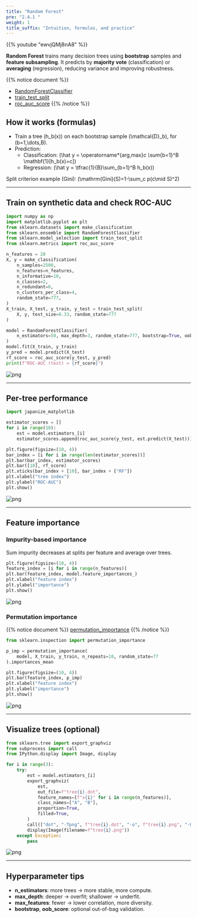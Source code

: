 ```yaml
---
title: "Random Forest"
pre: "2.4.1 "
weight: 1
title_suffix: "Intuition, formulas, and practice"
---
```


{{% youtube "ewvjQMj8nA8" %}}

<div class="pagetop-box">
  <p><b>Random Forest</b> trains many decision trees using <b>bootstrap</b> samples and <b>feature subsampling</b>. It predicts by <b>majority vote</b> (classification) or <b>averaging</b> (regression), reducing variance and improving robustness.</p>
</div>

{{% notice document %}}
- [RandomForestClassifier](https://scikit-learn.org/stable/modules/generated/sklearn.ensemble.RandomForestClassifier.html)
- [train_test_split](https://scikit-learn.org/stable/modules/generated/sklearn.model_selection.train_test_split.html)
- [roc_auc_score](https://scikit-learn.org/stable/modules/generated/sklearn.metrics.roc_auc_score.html)
{{% /notice %}}

## How it works (formulas)
- Train a tree \(h_b(x)\) on each bootstrap sample \(\mathcal{D}_b\), for \(b=1,\dots,B\).
- Prediction:
  - Classification: \(\hat y = \operatorname*{arg\,max}_c \sum_{b=1}^B \mathbf{1}[h_b(x)=c]\)
  - Regression: \(\hat y = \tfrac{1}{B}\sum_{b=1}^B h_b(x)\)

Split criterion example (Gini): \(\mathrm{Gini}(S)=1-\sum_c p(c\mid S)^2\)

---

## Train on synthetic data and check ROC-AUC
```python
import numpy as np
import matplotlib.pyplot as plt
from sklearn.datasets import make_classification
from sklearn.ensemble import RandomForestClassifier
from sklearn.model_selection import train_test_split
from sklearn.metrics import roc_auc_score

n_features = 20
X, y = make_classification(
    n_samples=2500,
    n_features=n_features,
    n_informative=10,
    n_classes=2,
    n_redundant=0,
    n_clusters_per_class=4,
    random_state=777,
)
X_train, X_test, y_train, y_test = train_test_split(
    X, y, test_size=0.33, random_state=777
)

model = RandomForestClassifier(
    n_estimators=50, max_depth=3, random_state=777, bootstrap=True, oob_score=True
)
model.fit(X_train, y_train)
y_pred = model.predict(X_test)
rf_score = roc_auc_score(y_test, y_pred)
print(f"ROC-AUC (test) = {rf_score}")
```

![png](/images/basic/ensemble/RandomForest_files/RandomForest_6_0.png)

---

## Per-tree performance
```python
import japanize_matplotlib

estimator_scores = []
for i in range(10):
    est = model.estimators_[i]
    estimator_scores.append(roc_auc_score(y_test, est.predict(X_test)))

plt.figure(figsize=(10, 4))
bar_index = [i for i in range(len(estimator_scores))]
plt.bar(bar_index, estimator_scores)
plt.bar([10], rf_score)
plt.xticks(bar_index + [10], bar_index + ["RF"])
plt.xlabel("tree index")
plt.ylabel("ROC-AUC")
plt.show()
```

![png](/images/basic/ensemble/RandomForest_files/RandomForest_6_0.png)

---

## Feature importance

### Impurity-based importance
Sum impurity decreases at splits per feature and average over trees.
```python
plt.figure(figsize=(10, 4))
feature_index = [i for i in range(n_features)]
plt.bar(feature_index, model.feature_importances_)
plt.xlabel("feature index")
plt.ylabel("importance")
plt.show()
```

![png](/images/basic/ensemble/RandomForest_files/RandomForest_8_0.png)

### Permutation importance
{{% notice document %}}
[permutation_importance](https://scikit-learn.org/stable/modules/generated/sklearn.inspection.permutation_importance.html)
{{% /notice %}}

```python
from sklearn.inspection import permutation_importance

p_imp = permutation_importance(
    model, X_train, y_train, n_repeats=10, random_state=77
).importances_mean

plt.figure(figsize=(10, 4))
plt.bar(feature_index, p_imp)
plt.xlabel("feature index")
plt.ylabel("importance")
plt.show()
```

![png](/images/basic/ensemble/RandomForest_files/RandomForest_10_0.png)

---

## Visualize trees (optional)
```python
from sklearn.tree import export_graphviz
from subprocess import call
from IPython.display import Image, display

for i in range(3):
    try:
        est = model.estimators_[i]
        export_graphviz(
            est,
            out_file=f"tree{i}.dot",
            feature_names=[f"x{i}" for i in range(n_features)],
            class_names=["A", "B"],
            proportion=True,
            filled=True,
        )
        call(["dot", "-Tpng", f"tree{i}.dot", "-o", f"tree{i}.png", "-Gdpi=500"])
        display(Image(filename=f"tree{i}.png"))
    except Exception:
        pass
```

![png](/images/basic/ensemble/RandomForest_files/RandomForest_12_0.png)

---

## Hyperparameter tips
- <b>n_estimators</b>: more trees → more stable, more compute.
- <b>max_depth</b>: deeper → overfit; shallower → underfit.
- <b>max_features</b>: fewer → lower correlation, more diversity.
- <b>bootstrap</b>, <b>oob_score</b>: optional out-of-bag validation.


